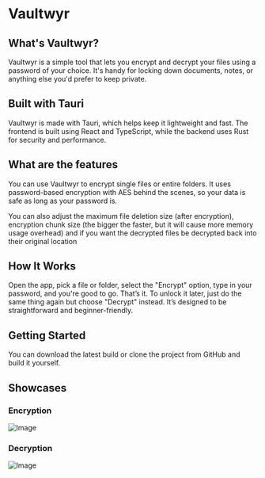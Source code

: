# Vaultwyr

## What's Vaultwyr?

Vaultwyr is a simple tool that lets you encrypt and decrypt your files using a password of your choice. It's handy for locking down documents, notes, or anything else you'd prefer to keep private.

## Built with Tauri

Vaultwyr is made with Tauri, which helps keep it lightweight and fast. The frontend is built using React and TypeScript, while the backend uses Rust for security and performance.

## What are the features

You can use Vaultwyr to encrypt single files or entire folders. It uses password-based encryption with AES behind the scenes, so your data is safe as long as your password is.

You can also adjust the maximum file deletion size (after encryption), 
encryption chunk size (the bigger the faster, but it will cause more memory usage overhead) 
and if you want the decrypted files be decrypted back into their original location

## How It Works

Open the app, pick a file or folder, select the "Encrypt" option, type in your password, and you're good to go. That’s it. To unlock it later, just do the same thing again but choose "Decrypt" instead. It’s designed to be straightforward and beginner-friendly.

## Getting Started

You can download the latest build or clone the project from GitHub and build it yourself.

## Showcases

### Encryption
![Image](https://github.com/user-attachments/assets/bb305f99-2229-4e35-bc3e-072a82e4c36f)

### Decryption
![Image](https://github.com/user-attachments/assets/0d6ee08a-114d-4226-bb0d-9e2a36570a32)

